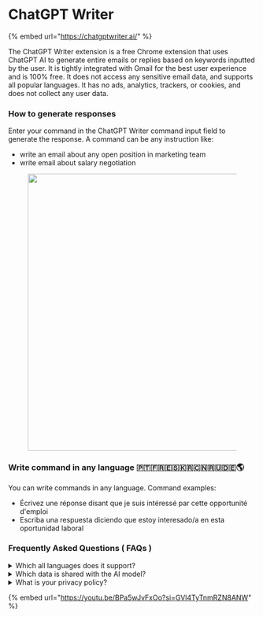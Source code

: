 # ChatGPT Writer

{% embed url="https://chatgptwriter.ai/" %}

The ChatGPT Writer extension is a free Chrome extension that uses ChatGPT AI to generate entire emails or replies based on keywords inputted by the user. It is tightly integrated with Gmail for the best user experience and is 100% free. It does not access any sensitive email data, and supports all popular languages. It has no ads, analytics, trackers, or cookies, and does not collect any user data.

### How to generate responses <a href="#how-to-use" id="how-to-use"></a>

Enter your command in the ChatGPT Writer command input field to generate the response. A command can be any instruction like:

* write an email about any open position in marketing team
* write email about salary negotiation

<figure><img src="https://chatgptwriter.ai/_next/image?url=%2F_next%2Fstatic%2Fmedia%2Fenter_command.cc368f2a.jpg&#x26;w=1920&#x26;q=75" alt="" width="563"></figure>

### Write command in any language 🇵🇹🇫🇷🇪🇸🇰🇷🇨🇳🇷🇺🇩🇪🌎

You can write commands in any language. Command examples:

* Écrivez une réponse disant que je suis intéressé par cette opportunité d'emploi
* Escriba una respuesta diciendo que estoy interesado/a en esta oportunidad laboral

### Frequently Asked Questions ( FAQs ) <a href="#viewer-1vq5t" id="viewer-1vq5t"></a>

<details>

<summary>Which all languages does it support?</summary>

All popular languages. Just mention the language in the text prompt. For example: "Write an email in German language about internship opportunity."

</details>

<details>

<summary>Which data is shared with the AI model?</summary>

When writing a new email, the data sent is the user prompt. When replying to an email, the data sent is the previous email text content (which can be edited to remove sensitive information) and the user prompt.

</details>

<details>

<summary>What is your privacy policy?</summary>

Your emails or any other messages are not saved on our servers. Context of email or message is solely used for the purpose of generating the response and nothing else. Furthermore, we value your privacy and refrain from using any third-party cookies, trackers, etc.

</details>

{% embed url="https://youtu.be/BPa5wJvFxOo?si=GVl4TyTnmRZN8ANW" %}

